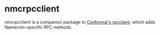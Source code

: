 # nmcrpcclient

nmcrpcclient is a companion package to [Conformal's rpcclient](https://github.com/btcsuite/btcd/tree/master/rpcclient), which adds Namecoin-specific RPC methods.
